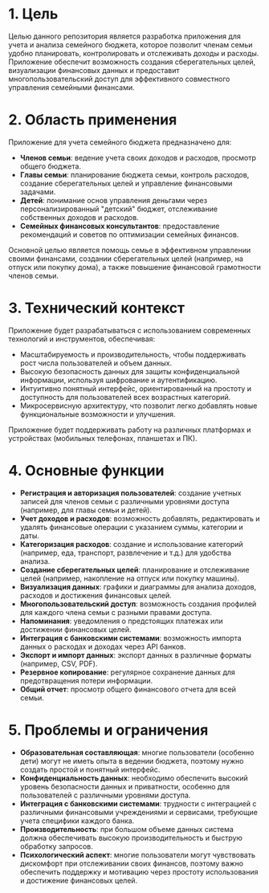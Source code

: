 # 1. Цель
Целью данного репозитория является разработка приложения для учета и анализа семейного бюджета, которое позволит членам семьи удобно планировать, контролировать и отслеживать доходы и расходы. Приложение обеспечит возможность создания сберегательных целей, визуализации финансовых данных и предоставит многопользовательский доступ для эффективного совместного управления семейными финансами.

# 2. Область применения
Приложение для учета семейного бюджета предназначено для:
- **Членов семьи**: ведение учета своих доходов и расходов, просмотр общего бюджета.
- **Главы семьи**: планирование бюджета семьи, контроль расходов, создание сберегательных целей и управление финансовыми задачами.
- **Детей**: понимание основ управления деньгами через персонализированный "детский" бюджет, отслеживание собственных доходов и расходов.
- **Семейных финансовых консультантов**: предоставление рекомендаций и советов по оптимизации семейных финансов.

Основной целью является помощь семье в эффективном управлении своими финансами, создании сберегательных целей (например, на отпуск или покупку дома), а также повышение финансовой грамотности членов семьи.

# 3. Технический контекст
Приложение будет разрабатываться с использованием современных технологий и инструментов, обеспечивая:
- Масштабируемость и производительность, чтобы поддерживать рост числа пользователей и объем данных.
- Высокую безопасность данных для защиты конфиденциальной информации, используя шифрование и аутентификацию.
- Интуитивно понятный интерфейс, ориентированный на простоту и доступность для пользователей всех возрастных категорий.
- Микросервисную архитектуру, что позволит легко добавлять новые функциональные возможности и улучшения.

Приложение будет поддерживать работу на различных платформах и устройствах (мобильных телефонах, планшетах и ПК).

# 4. Основные функции
- **Регистрация и авторизация пользователей**: создание учетных записей для членов семьи с различными уровнями доступа (например, для главы семьи и детей).
- **Учет доходов и расходов**: возможность добавлять, редактировать и удалять финансовые операции с указанием суммы, категории и даты.
- **Категоризация расходов**: создание и использование категорий (например, еда, транспорт, развлечение и т.д.) для удобства анализа.
- **Создание сберегательных целей**: планирование и отслеживание целей (например, накопление на отпуск или покупку машины).
- **Визуализация данных**: графики и диаграммы для анализа доходов, расходов и достижения финансовых целей.
- **Многопользовательский доступ**: возможность создания профилей для каждого члена семьи с разными правами доступа.
- **Напоминания**: уведомления о предстоящих платежах или достижении финансовых целей.
- **Интеграция с банковскими системами**: возможность импорта данных о расходах и доходах через API банков.
- **Экспорт и импорт данных**: экспорт данных в различные форматы (например, CSV, PDF).
- **Резервное копирование**: регулярное сохранение данных для предотвращения потери информации.
- **Общий отчет**: просмотр общего финансового отчета для всей семьи.

# 5. Проблемы и ограничения
- **Образовательная составляющая**: многие пользователи (особенно дети) могут не иметь опыта в ведении бюджета, поэтому нужно создать простой и понятный интерфейс.
- **Конфиденциальность данных**: необходимо обеспечить высокий уровень безопасности данных и приватности, особенно для пользователей с различными уровнями доступа.
- **Интеграция с банковскими системами**: трудности с интеграцией с различными финансовыми учреждениями и сервисами, требующие учета специфики каждого банка.
- **Производительность**: при большом объеме данных система должна обеспечивать высокую производительность и быструю обработку запросов.
- **Психологический аспект**: многие пользователи могут чувствовать дискомфорт при отслеживании своих финансов, поэтому важно обеспечить поддержку и мотивацию через простоту использования и достижение финансовых целей.
